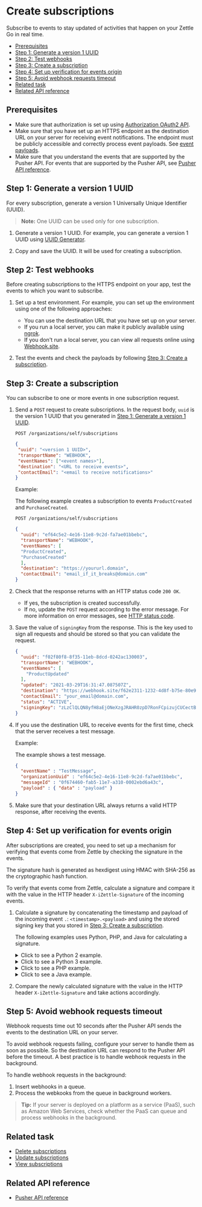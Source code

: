Create subscriptions
=====================
Subscribe to events to stay updated of activities that happen on your Zettle Go in real time.  

* [Prerequisites](#prerequisites)
* [Step 1: Generate a version 1 UUID](#step-1-generate-a-version-1-uuid)
* [Step 2: Test webhooks](#step-2-test-webhooks)
* [Step 3: Create a subscription](#step-3-create-a-subscription)
* [Step 4: Set up verification for events origin](#step-4-set-up-verification-for-events-origin)
* [Step 5: Avoid webhook requests timeout](#step-5-avoid-webhook-requests-timeout)
* [Related task](#related-task)
* [Related API reference](#related-api-reference)

## Prerequisites
* Make sure that authorization is set up using [Authorization OAuth2 API](../../authorization.md).
* Make sure that you have set up an HTTPS endpoint as the destination URL on your server for receiving event notifications. The endpoint must be publicly accessible and correctly process event payloads. See [event payloads](concept/event-payloads.md).
* Make sure that you understand the events that are supported by the Pusher API. For events that are supported by the Pusher API, see [Pusher API reference](../api-reference.md#supported-events).

## Step 1: Generate a version 1 UUID
For every subscription, generate a version 1 Universally Unique Identifier (UUID).

> **Note:** One UUID can be used only for one subscription.

1. Generate a version 1 UUID. For example, you can generate a version 1 UUID using [UUID Generator](https://www.uuidgenerator.net/version1).

2. Copy and save the UUID. It will be used for creating a subscription.

## Step 2: Test webhooks
Before creating subscriptions to the HTTPS endpoint on your app, test the events to which you want to subscribe.

1. Set up a test environment. For example, you can set up the environment using one of the following approaches:  
    * You can use the destination URL that you have set up on your server.
    * If you run a local server, you can make it publicly available using [ngrok](https://ngrok.com/).
    * If you don't run a local server, you can view all requests online using [Webhook.site](https://webhook.site).

2. Test the events and check the payloads by following [Step 3: Create a subscription](#step-3-create-a-subscription).

## Step 3: Create a subscription
You can subscribe to one or more events in one subscription request.

1. Send a `POST` request to create subscriptions. In the request body, `uuid` is the version 1 UUID that you generated in [Step 1: Generate a version 1 UUID](#step-1-generate-a-version-1-uuid).
    
    ```http
    POST /organizations/self/subscriptions
    ```
    ```json
   {
     "uuid": "<version 1 UUID>",
     "transportName": "WEBHOOK",
     "eventNames": ["<event names>"],
     "destination": "<URL to receive events>",
     "contactEmail": "<email to receive notifications>"
   }   
    ```
      
    Example:
    
    The following example creates a subscription to events `ProductCreated` and `PurchaseCreated`.   
    ```http
    POST /organizations/self/subscriptions
    ```
    ```json
    {
      "uuid": "ef64c5e2-4e16-11e8-9c2d-fa7ae01bbebc",
      "transportName": "WEBHOOK",
      "eventNames": [
      "ProductCreated",
      "PurchaseCreated"
      ],
      "destination": "https://yoururl.domain",
      "contactEmail": "email_if_it_breaks@domain.com"
    }   
    ```
    
2. Check that the response returns with an HTTP status code `200 OK`.
    * If yes, the subscription is created successfully.
    * If no, update the `POST` request according to the error message. For more information on error messages, see [HTTP status code](../api-reference.md#createHttpStatusCode).
    
3. Save the value of `signingKey` from the response. This is the key used to sign all requests and should be stored so that you can validate the request. 

    ```json
    {
      "uuid": "f02f80f8-8f35-11eb-8dcd-0242ac130003",
      "transportName": "WEBHOOK",
      "eventNames": [
        "ProductUpdated"
      ],
      "updated": "2021-03-29T16:31:47.087507Z",
      "destination": "https://webhook.site/f62e2311-1232-4d8f-b75e-80e9ce013dd4",
      "contactEmail": "your_email@domain.com",
      "status": "ACTIVE",
      "signingKey": "zLzClQLQN8yfH8aEjONeXzgJRAHR0zpD7RonFCpizujCUCectBlln0vFArTbLPYa"
    }
    ```
4. If you use the destination URL to receive events for the first time, check that the server receives a test message.

    Example:
    
    The example shows a test message.
    ```json
    {
      "eventName" : "TestMessage",
      "organizationUuid" : "ef64c5e2-4e16-11e8-9c2d-fa7ae01bbebc",
      "messageId" : "0f674460-fab5-11e7-a310-0002ebd6a43c",
      "payload" : { "data" : "payload" }
    }
    ```
5. Make sure that your destination URL always returns a valid HTTP response, after receiving the events.

## Step 4: Set up verification for events origin
After subscriptions are created, you need to set up a mechanism for verifying that events come from Zettle by checking the signature in the events. 

The signature hash is generated as hexdigest using HMAC with SHA-256 as the cryptographic hash function. 

To verify that events come from Zettle, calculate a signature and compare it with the value in the HTTP header `X-iZettle-Signature` of the incoming events. 

1. Calculate a signature by concatenating the timestamp and payload of the incoming event `.`: `<timestamp>.<payload>` and using the stored signing key that you stored in [Step 3: Create a subscription](#step-3-create-a-subscription).

    The following examples uses Python, PHP, and Java for calculating a signature. 

     <!-- what's the prerequisite for using the code? -->

    <details>
      <summary>Click to see a Python 2 example.</summary>
        
      ```python
        import hmac
        import hashlib
        ...
        payload_to_sign = '{}.{}'.format(timestamp, payload)
        signature = hmac.new(bytes(signing_key), msg = bytes(payload_to_sign), digestmod = hashlib.sha256).hexdigest()       
      ```
       
    </details>
       
    <details>
      <summary>Click to see a Python 3 example.</summary>
           
      ```python
        import hmac
        import hashlib
        ...
        payload_to_sign = '{}.{}'.format(timestamp, payload)
        signature = hmac.new(bytes(signing_key, 'UTF-8'), msg = bytes(payload_to_sign, 'UTF-8'), digestmod = hashlib.sha256).hexdigest()
      ```    
    </details>
        
    <details>
      <summary>Click to see a PHP example.</summary>
           
      ```php
        $payloadToSign = stripslashes($timestamp . '.' . $payloadStr);
        $signature = hash_hmac('sha256', $payloadToSign, $signingKey);
      ```
          
    </details> 
    
    <details>
      <summary>Click to see a Java example.</summary>
           
      ```java
        import javax.crypto.Mac;
        import javax.crypto.spec.SecretKeySpec;
        import org.apache.commons.codec.Charsets;
        import org.apache.commons.codec.binary.Hex;
        ...
        String payloadToSign = String.format("%s.%s", timestamp, payload);
        Mac hmacSHA256 = Mac.getInstance("HmacSHA256");
        hmacSHA256.init(new SecretKeySpec(signingKey.getBytes(Charsets.UTF_8), "HmacSHA256"));
        String signature = Hex.encodeHexString(hmacSHA256.doFinal(payloadToSign.getBytes(Charsets.UTF_8)));
      ```          
    </details> 

2. Compare the newly calculated signature with the value in the HTTP header `X-iZettle-Signature` and take actions accordingly.

## Step 5: Avoid webhook requests timeout
Webhook requests time out 10 seconds after the Pusher API sends the events to the destination URL on your server.

To avoid webhook requests failing, configure your server to handle them as soon as possible. So the destination URL can respond to the Pusher API before the timeout. A best practice is to handle webhook requests in the background.

To handle webhook requests in the background:  
1. Insert webhooks in a queue.
2. Process the webkooks from the queue in background workers.

>**Tip:** If your server is deployed on a platform as a service (PaaS), such as Amazon Web Services, check whether the PaaS can queue and process webhooks in the background.

## Related task
* [Delete subscriptions](delete-subscriptions.md)
* [Update subscriptions](update-subscriptions.md)
* [View subscriptions](view-subscriptions.md)

## Related API reference
* [Pusher API reference](../api-reference.md)
<!-- Add more references if needed. -->

